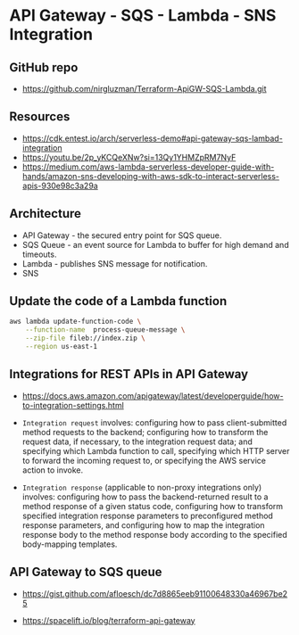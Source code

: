 # API Gateway - SQS - Lambda - SNS Integration

## GitHub repo

- <https://github.com/nirgluzman/Terraform-ApiGW-SQS-Lambda.git>

## Resources

- <https://cdk.entest.io/arch/serverless-demo#api-gateway-sqs-lambad-integration>
- <https://youtu.be/2p_yKCQeXNw?si=13Qy1YHMZpRM7NyF>
- <https://medium.com/aws-lambda-serverless-developer-guide-with-hands/amazon-sns-developing-with-aws-sdk-to-interact-serverless-apis-930e98c3a29a>

## Architecture

- API Gateway - the secured entry point for SQS queue.
- SQS Queue - an event source for Lambda to buffer for high demand and timeouts.
- Lambda - publishes SNS message for notification.
- SNS

## Update the code of a Lambda function

```bash
aws lambda update-function-code \
    --function-name  process-queue-message \
    --zip-file fileb://index.zip \
    --region us-east-1
```

## Integrations for REST APIs in API Gateway

- <https://docs.aws.amazon.com/apigateway/latest/developerguide/how-to-integration-settings.html>

- `Integration request` involves: configuring how to pass client-submitted method requests to the
  backend; configuring how to transform the request data, if necessary, to the integration request
  data; and specifying which Lambda function to call, specifying which HTTP server to forward the
  incoming request to, or specifying the AWS service action to invoke.

- `Integration response` (applicable to non-proxy integrations only) involves: configuring how to
  pass the backend-returned result to a method response of a given status code, configuring how to
  transform specified integration response parameters to preconfigured method response parameters,
  and configuring how to map the integration response body to the method response body according to
  the specified body-mapping templates.

## API Gateway to SQS queue

- <https://gist.github.com/afloesch/dc7d8865eeb91100648330a46967be25>

- <https://spacelift.io/blog/terraform-api-gateway>
